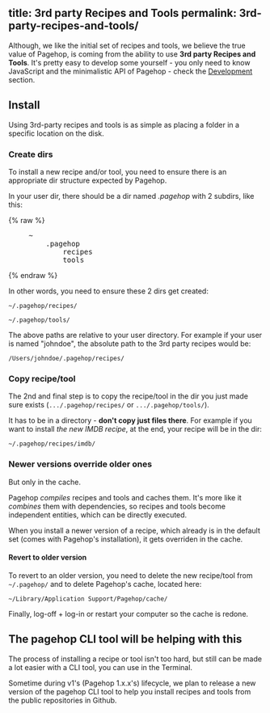 title: 3rd party Recipes and Tools
permalink: 3rd-party-recipes-and-tools/
---
Although, we like the initial set of recipes and tools, we believe the true value of Pagehop, is coming from the ability to use **3rd party Recipes and Tools**. It's pretty easy to develop some yourself - you only need to know JavaScript and the minimalistic API of Pagehop - check the [Development](/development-overview/) section.

## Install

Using 3rd-party recipes and tools is as simple as placing a folder in a specific location on the disk.

### Create dirs

To install a new recipe and/or tool, you need to ensure there is an appropriate dir structure expected by Pagehop.

In your user dir, there should be a dir named *.pagehop* with 2 subdirs, like this:

{% raw %}
<figure class="highlight"><pre>~
	.pagehop
		recipes
		tools</pre></figure>
{% endraw %}

In other words, you need to ensure these 2 dirs get created:

`~/.pagehop/recipes/`

`~/.pagehop/tools/`

The above paths are relative to your user directory. For example if your user is named "johndoe", the absolute path to the 3rd party recipes would be:

`/Users/johndoe/.pagehop/recipes/`

### Copy recipe/tool

The 2nd and final step is to copy the recipe/tool in the dir you just made sure exists (`.../.pagehop/recipes/` or `.../.pagehop/tools/`).

It has to be in a directory - **don't copy just files there**. For example if you want to install *the new IMDB recipe*, at the end, your recipe will be in the dir:

`~/.pagehop/recipes/imdb/`

### Newer versions override older ones

But only in the cache.

Pagehop *compiles* recipes and tools and caches them. It's more like it *combines* them with dependencies, so recipes and tools become independent entities, which can be directly executed.

When you install a newer version of a recipe, which already is in the default set (comes with Pagehop's installation), it gets overriden in the cache.

#### Revert to older version

To revert to an older version, you need to delete the new recipe/tool from `~/.pagehop/` and to delete Pagehop's cache, located here:

`~/Library/Application Support/Pagehop/cache/`

Finally, log-off + log-in or restart your computer so the cache is redone.

## The pagehop CLI tool will be helping with this

The process of installing a recipe or tool isn't too hard, but still can be made a lot easier with a CLI tool, you can use in the Terminal.

Sometime during v1's (Pagehop 1.x.x's) lifecycle, we plan to release a new version of the pagehop CLI tool to help you install recipes and tools from the public repositories in Github.